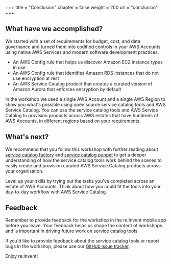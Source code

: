+++
title = "Conclusion"
chapter = false
weight = 200
url = "conclusion"
+++

 
## What have we accomplished? 


We started with a set of requirements for budget, cost, and data governance and turned them into codified controls in 
your AWS Accounts using native AWS Services and modern software development practices. 

 
- An AWS Config rule that helps us discover Amazon EC2 instance types in use
- An AWS Config rule that identifies Amazon RDS instances that do not use encryption at rest
- An AWS Service Catalog product that creates a curated version of Amazon Aurora that enforces encryption by default

In the workshop we used a single AWS Account and a single AWS Region to show you what's possible using open source 
service catalog tools and AWS Service Catalog. You can use the service catalog tools and AWS Service Catalog to 
provision products across AWS estates that have hundreds of AWS Accounts, in different regions based on your 
requirements. 

## What's next? 

We recommend that you follow this workshop with further reading about 
[service catalog factory](https://aws-service-catalog-factory.readthedocs.io/en/latest/) and 
[service catalog puppet](https://aws-service-catalog-puppet.readthedocs.io/en/latest/) to get a deeper understanding of
how the service catalog tools work behind the scenes to easily create and provision curated AWS Service Catalog products
across your organisation. 

Level up your skills by trying out the tasks you've completed across an estate of AWS Accounts. Think about how you 
could fit the tools into your day-to-day workflow with AWS Service Catalog.
 
## Feedback

Remember to provide feedback for the workshop in the re:Invent mobile app before you leave. Your feedback helps us shape 
the content of workshops and is important in driving future work on service catalog tools.

If you'd like to provide feedback about the service catalog tools or report bugs in the workshop, please use our 
[GitHub issue tracker](https://github.com/aws-samples/aws-service-catalog-tools-workshop/issues). 

Enjoy re:Invent!

